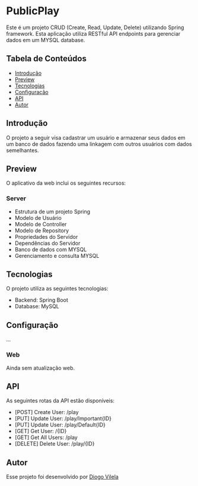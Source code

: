 # PublicPlay

Este é um projeto CRUD (Create, Read, Update, Delete) utilizando Spring framework.
Esta aplicação utiliza RESTful API endpoints para gerenciar dados em um MYSQL database.

## Tabela de Conteúdos
- [Introdução](#Introdução)
- [Preview](#Preview)
- [Tecnologias](#Tecnologias)
- [Configuração](#Configuração)
- [API](#api-routes)
- [Autor](#author)

## Introdução
O projeto a seguir visa cadastrar um usuário e armazenar seus dados
em um banco de dados fazendo uma linkagem com outros usuários com dados semelhantes.

## Preview
O aplicativo da web inclui os seguintes recursos:

### Server
- Estrutura de um projeto Spring
- Modelo de Usuário
- Modelo de Controller
- Modelo de Repository
- Propriedades do Servidor
- Dependências do Servidor
- Banco de dados com MYSQL
- Gerenciamento e consulta MYSQL

## Tecnologias
O projeto utiliza as seguintes tecnologias:

- Backend: Spring Boot
- Database: MySQL

## Configuração
...

### Web
Ainda sem atualização web.

## API
As seguintes rotas da API estão disponíveis:

- [POST] Create User: /play
- [PUT] Update User: /play/Important{ID}
- [PUT] Update User: /play/Default{ID}
- [GET] Get User: /{ID}
- [GET] Get All Users: /play
- [DELETE] Delete User: /play/{ID}

## Autor
Esse projeto foi desenvolvido por [Diogo Vilela](https://diogovilela12.github.io/Portfolio/)
